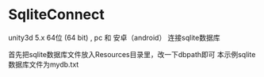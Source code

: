 # SqliteConnect
unity3d 5.x 64位 (64 bit) , pc 和 安卓（android） 连接sqlite数据库

首先把sqlite数据库文件放入Resources目录里，改一下dbpath即可
本示例sqlite数据库文件为mydb.txt
